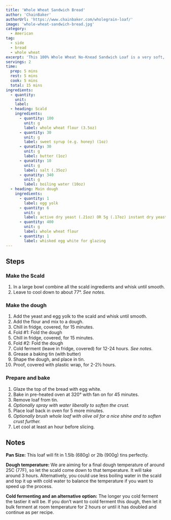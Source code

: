 ```yaml
---
title: 'Whole Wheat Sandwich Bread'
author: 'ChainBaker'
authorUrl: 'https://www.chainbaker.com/wholegrain-loaf/'
image: 'whole-wheat-sandwich-bread.jpg'
category:
  - American
tag:
  - side
  - bread
  - whole wheat
excerpt: 'This 100% Whole Wheat No-Knead Sandwich Loaf is a very soft, springy, and flavorful loaf that will stay soft for days.'
servings: 2
time:
  prep: 5 mins
  rest: 5 mins
  cook: 5 mins
  total: 15 mins
ingredients:
  - quantity:
    unit:
    label:
  - heading: Scald
    ingredients:
      - quantity: 100
        unit: g
        label: whole wheat flour (3.5oz)
      - quantity: 30
        unit: g
        label: sweet syrup (e.g. honey) (1oz)
      - qunatity: 30
        unit: g
        label: butter (1oz)
      - qunatity: 10
        unit: g
        label: salt (.35oz)
      - qunatity: 340
        unit: g
        label: boiling water (10oz)
  - heading: Main dough
    ingredients:
      - quantity: 1
        label: egg yolk
      - quantity: 6
        unit: g
        label: active dry yeast (.21oz) OR 5g (.17oz) instant dry yeast OR 15g (.52oz) fresh yeast
      - quantity: 400
        unit: g
        label: whole wheat flour
      - quantity: 1
        label: whisked egg white for glazing
---
```


## Steps

### Make the Scald

1. In a large bowl combine all the scald ingredients and whisk until smooth.
2. Leave to cool down to about 77°. _See notes._

### Make the dough

1. Add the yeast and egg yolk to the scald and whisk until smooth.
2. Add the flour and mix to a dough.
3. Chill in fridge, covered, for 15 minutes.
4. Fold #1: Fold the dough
5. Chill in fridge, covered, for 15 minutes.
6. Fold #2: Fold the dough
7. Cold ferment (leave in fridge, covered) for 12-24 hours. _See notes._
8. Grease a baking tin (with butter)
9. Shape the dough, and place in tin.
10. Proof, covered with plastic wrap, for 2-2½ hours.

### Prepare and bake

1. Glaze the top of the bread with egg white.
2. Bake in pre-heated oven at 320° with fan on for 45 minutes.
3. Remove loaf from tin.
4. _Optionally spray with water liberally to soften the crust._
5. Place loaf back in oven for 5 more minutes.
6. _Optionally brush whole loaf with olive oil for a nice shine and to soften crust further._
7. Let cool at least an hour before slicing.

## Notes

**Pan Size:** This loaf will fit in 1.5lb (680g) or 2lb (900g) tins perfectly.

**Dough temperature:** We are aiming for a final dough temperature of around 25C (77F), so let the scald come down to that temperature. It will take around 3 hours. Alternatively, you could use less boiling water in the scald and top it up with cold water to balance the temperature if you want to speed up the process.

**Cold fermenting and an alternative option:** The longer you cold ferment the tastier it will be. If you don’t want to cold ferment this dough, then let it bulk ferment at room temperature for 2 hours or until it has doubled and continue as per recipe.
